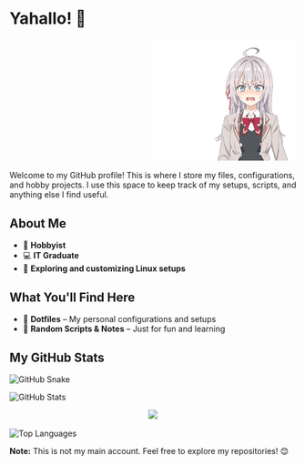 # Yahallo! 👋

<p align="right">
  <img src="./Images/roshidere.gif" alt="6" width="50%" />
</p>

Welcome to my GitHub profile! This is where I store my files, configurations, and hobby projects. I use this space to keep track of my setups, scripts, and anything else I find useful.

## About Me
- 🎨 **Hobbyist**
- 💻 **IT Graduate**
- 🔧 **Exploring and customizing Linux setups**

## What You'll Find Here
- 📂 **Dotfiles** – My personal configurations and setups
- 📝 **Random Scripts & Notes** – Just for fun and learning

## My GitHub Stats

![GitHub Snake](https://raw.githubusercontent.com/Sumichaaan19/Sumichaaan19/output/github-contribution-grid-snake.svg)

![GitHub Stats](https://github-readme-stats.vercel.app/api?username=Sumichaaan19&show_icons=true&theme=cobalt)


<p align="center">
  <img src="https://github-profile-summary-cards.vercel.app/api/cards/profile-details?username=Sumichaaan19&theme=cobalt" />
</p>

![Top Languages](https://github-readme-stats.vercel.app/api/top-langs/?username=Sumichaaan19&layout=compact&theme=cobalt&langs_count=10)



**Note:** This is not my main account. Feel free to explore my repositories! 😊

